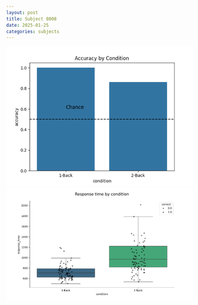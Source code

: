 ```yaml
---
layout: post
title: Subject 8008
date: 2025-01-25
categories: subjects
---
```


![](data/8008/run-21/8008_ATS_acc.png)
![](data/8008/run-21/8008_ATS_rt.png)
